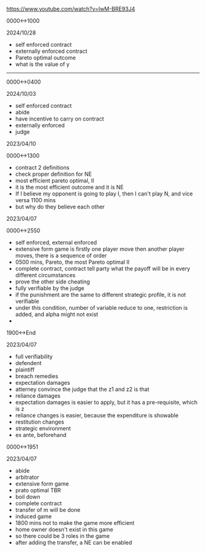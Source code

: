 https://www.youtube.com/watch?v=IwM-BRE93J4

0000<->1000

2024/10/28

- self enforced contract
- externally enforced contract
- Pareto optimal outcome
- what is the value of y

---

0000<->0400

2024/10/03

- self enforced contract
- abide
- have incentive to carry on contract
- externally enforced
- judge

2023/04/10

0000<->1300

- contract 2 definitions
- check proper definition for NE
- most efficient pareto optimal, II
- it is the most efficient outcome and it is NE
- If I believe my opponent is going to play I, then I can't play N, and vice versa 1100 mins
- but why do they believe each other

2023/04/07

0000<->2550

- self enforced, external enforced
- extensive form game is firstly one player move then another player moves, there is a sequence of order
- 0500 mins, Pareto, the most Pareto optimal II
- complete contract, contract tell party what the payoff will be in every different circumstances
- prove the other side cheating
- fully verifiable by the judge
- if the punishment are the same to different strategic profile, it is not verifiable
- under this condition, number of variable reduce to one, restriction is added, and alpha might not exist
- 

1900<->End

2023/04/07

- full verifiability
- defendent
- plaintiff
- breach remedies
- expectation damages
- atterney convince the judge that the z1 and z2 is that
- reliance damages
- expectation damages is easier to apply, but it has a pre-requisite, which is z
- reliance changes is easier, because the expenditure is showable
- restitution changes
- strategic environment
- ex ante, beforehand

0000<->1951

2023/04/07

- abide
- arbitrator
- extensive form game
- prato optimal TBR
- boil down
- complete contract
- transfer of m will be done
- induced game
- 1800 mins not to make the game more efficient
- home owner doesn't exist in this game
- so there could be 3 roles in the game
- after adding the transfer, a NE can be enabled
